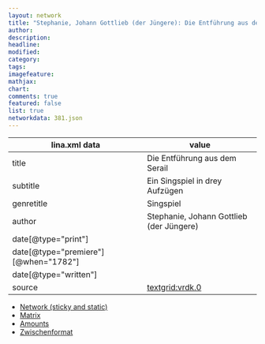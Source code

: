 ```yaml
---
layout: network
title: "Stephanie, Johann Gottlieb (der Jüngere): Die Entführung aus dem Serail (1782)"
author:
description:
headline:
modified:
category:
tags:
imagefeature: 
mathjax: 
chart: 
comments: true
featured: false
list: true
networkdata: 381.json
---
```

lina.xml data  | value
------------- | -------------
title|Die Entführung aus dem Serail
subtitle|Ein Singspiel in drey Aufzügen
genretitle|Singspiel
author|Stephanie, Johann Gottlieb (der Jüngere)
date[@type="print"]|
date[@type="premiere"][@when="1782"]|
date[@type="written"]|
source|[textgrid:vrdk.0](https://textgridlab.org/1.0/tgcrud-public/rest/textgrid:vrdk.0/data)



* [Network (sticky and static)](/network381)
* [Matrix](/matrix381)
* [Amounts](/amount381)
* [Zwischenformat](/lina381 )
